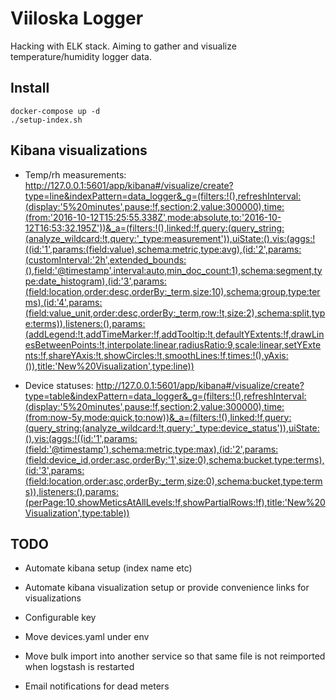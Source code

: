 # Viiloska Logger

Hacking with ELK stack. Aiming to gather and visualize temperature/humidity logger data.


## Install

```
docker-compose up -d
./setup-index.sh
```


## Kibana visualizations

 * Temp/rh measurements: http://127.0.0.1:5601/app/kibana#/visualize/create?type=line&indexPattern=data_logger&_g=(filters:!(),refreshInterval:(display:'5%20minutes',pause:!f,section:2,value:300000),time:(from:'2016-10-12T15:25:55.338Z',mode:absolute,to:'2016-10-12T16:53:32.195Z'))&_a=(filters:!(),linked:!f,query:(query_string:(analyze_wildcard:!t,query:'_type:measurement')),uiState:(),vis:(aggs:!((id:'1',params:(field:value),schema:metric,type:avg),(id:'2',params:(customInterval:'2h',extended_bounds:(),field:'@timestamp',interval:auto,min_doc_count:1),schema:segment,type:date_histogram),(id:'3',params:(field:location,order:desc,orderBy:_term,size:10),schema:group,type:terms),(id:'4',params:(field:value_unit,order:desc,orderBy:_term,row:!t,size:2),schema:split,type:terms)),listeners:(),params:(addLegend:!t,addTimeMarker:!f,addTooltip:!t,defaultYExtents:!f,drawLinesBetweenPoints:!t,interpolate:linear,radiusRatio:9,scale:linear,setYExtents:!f,shareYAxis:!t,showCircles:!t,smoothLines:!f,times:!(),yAxis:()),title:'New%20Visualization',type:line))

 * Device statuses: http://127.0.0.1:5601/app/kibana#/visualize/create?type=table&indexPattern=data_logger&_g=(filters:!(),refreshInterval:(display:'5%20minutes',pause:!f,section:2,value:300000),time:(from:now-5y,mode:quick,to:now))&_a=(filters:!(),linked:!f,query:(query_string:(analyze_wildcard:!t,query:'_type:device_status')),uiState:(),vis:(aggs:!((id:'1',params:(field:'@timestamp'),schema:metric,type:max),(id:'2',params:(field:device_id,order:asc,orderBy:'1',size:0),schema:bucket,type:terms),(id:'3',params:(field:location,order:asc,orderBy:_term,size:0),schema:bucket,type:terms)),listeners:(),params:(perPage:10,showMeticsAtAllLevels:!f,showPartialRows:!f),title:'New%20Visualization',type:table))


## TODO

 * Automate kibana setup (index name etc)

 * Automate kibana visualization setup or provide convenience links for visualizations

 * Configurable key

 * Move devices.yaml under env

 * Move bulk import into another service so that same file is not reimported when
   logstash is restarted

 * Email notifications for dead meters

